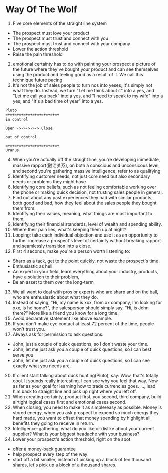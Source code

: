 # Way Of The Wolf

1. Five core elements of the straight line system
  - The prospect must love your product
  - The prospect must trust and connect with you
  - The prospect must trust and connect with your company
  - Lower the action threshold
  - Raise the pain threshold

2. emotional certainty has to do with painting your prospect a picture of the future where they've bought your product and can see themselves using the product and feeling good as a result of it. We call this technique future pacing
3. It's not the job of sales people to turn nos into yeses; it's simply not what they do. Instead, we turn "Let me think about it" into a yes, and "Let me call you back" into a yes, and "I need to speak to my wife" into a yes, and "It's a bad time of year" into a yes.

```
Pluto
=+=+=+=+=+=+=+=+=+=+=+=+
in control

Open ->->->->-> Close

out of control

=+=+=+=+=+=+=+=+=+=+=+=+
Uranus

```

4. When you're actually off the straight line, you're developing immediate, massive rapport(融洽关系), on both a conscious and unconsicous level, and second you're gathering massive intelligence, refer to as qualifying
5. Identifying customer needs, not just core need but also secondary needs or problems they might have
6. Identifying core beliefs, such as not feeling comfortable working over the phone or making quick decision, not trusting sales people in general.
7. Find out about any past experiences they had with similar products, both good and bad, how they feel about the sales people they bought them from.
8. Identifying their values, meaning, what things are most important to them,
9. Identifying their financial standards, level of wealth and spending ability.
10. Where their pain lies, what's keeping them up at night?
11. Looping: take each individual objection and use it as an opportunity to further increase a prospect's level of certainty without breaking rapport and seamlessly transition into a close.
12. First 4 seconds, make you're a person worth listening to: 
  - Sharp as a tack, get to the point quickly, not waste the prospect's time
  - Enthusiastic as hell
  - An expert in your field, learn everything about your industry, products, have a solution to their problem, 
  - Be an asset to them over the long-term

13. We all want to deal with pros or experts who are sharp and on the ball, who are enthusiastic about what they do.
14. Instead of saying, "Hi, my name is xxx, from xx company, I'm looking for xxx, is he home?", the salesperson should simply say, "Hi, is John there?" More like a friend you know for a long time.
15. Avoid declarative statement like above example. 
16. If you don't make eye contact at least 72 percent of the time, people won't trust you. 
17. Always ask for permission to ask questions:
  - John, just a couple of quick questions, so I don't waste your time.
  - John, let me just ask you a couple of quick questions, so I can best serve you
  - John, let me just ask you a couple of quick questions, so I can see exactly what you needs are.
20. If client start talking about duck hunting(Pluto), say: Wow, that's totally cool. It sounds really interesting. I can see why you feel that way. Now as far as your goal for learning how to trade currencies goes. ..., lead him back to straight line and pick up right where you left off.
21. When creating certainty, product first, you second, third company, build airtight logical cases first and emotional cases second.
22. When closing, you need to make it as simple/easy as possible. Money is stored energy, when you ask prospect to expend so much energy they hard made, you want to offset that money spending by highlight all benefits they going to receive in return.
23. Intelligence-gathering, what do you like or dislike about your current supplier? What is your biggest headache with your business?
24. Lower your prospect's action threshold, right on the spot
  - offer a money-back guarantee
  - help prospect every step of the way
  - start off a bit smaller, instead of picking up a block of ten thousand shares, let's pick up a block of a thousand shares. 



